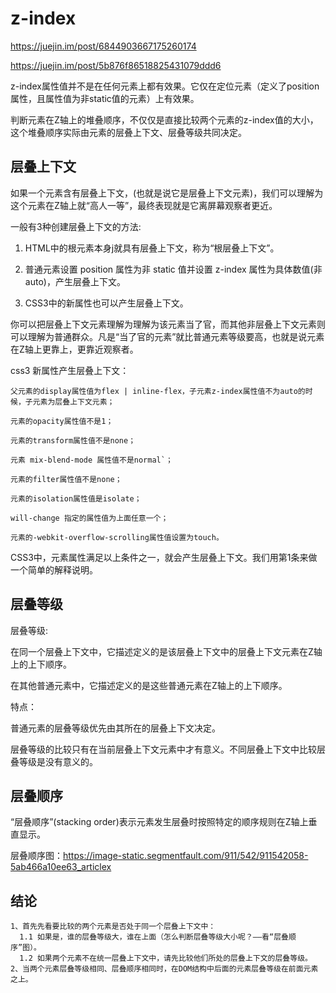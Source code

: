 # z-index

<https://juejin.im/post/6844903667175260174>

<https://juejin.im/post/5b876f86518825431079ddd6>

z-index属性值并不是在任何元素上都有效果。它仅在定位元素（定义了position属性，且属性值为非static值的元素）上有效果。

判断元素在Z轴上的堆叠顺序，不仅仅是直接比较两个元素的z-index值的大小，这个堆叠顺序实际由元素的层叠上下文、层叠等级共同决定。

## 层叠上下文

如果一个元素含有层叠上下文，(也就是说它是层叠上下文元素)，我们可以理解为这个元素在Z轴上就“高人一等”，最终表现就是它离屏幕观察者更近。

一般有3种创建层叠上下文的方法:

1. HTML中的根元素本身j就具有层叠上下文，称为“根层叠上下文”。

2. 普通元素设置 position 属性为非 static 值并设置 z-index 属性为具体数值(非auto)，产生层叠上下文。

3. CSS3中的新属性也可以产生层叠上下文。

你可以把层叠上下文元素理解为理解为该元素当了官，而其他非层叠上下文元素则可以理解为普通群众。凡是“当了官的元素”就比普通元素等级要高，也就是说元素在Z轴上更靠上，更靠近观察者。

css3 新属性产生层叠上下文：

```
父元素的display属性值为flex | inline-flex，子元素z-index属性值不为auto的时候，子元素为层叠上下文元素；

元素的opacity属性值不是1；

元素的transform属性值不是none；

元素 mix-blend-mode 属性值不是normal`；

元素的filter属性值不是none；

元素的isolation属性值是isolate；

will-change 指定的属性值为上面任意一个；

元素的-webkit-overflow-scrolling属性值设置为touch。
```

CSS3中，元素属性满足以上条件之一，就会产生层叠上下文。我们用第1条来做一个简单的解释说明。

## 层叠等级

层叠等级:

在同一个层叠上下文中，它描述定义的是该层叠上下文中的层叠上下文元素在Z轴上的上下顺序。

在其他普通元素中，它描述定义的是这些普通元素在Z轴上的上下顺序。

特点：

普通元素的层叠等级优先由其所在的层叠上下文决定。

层叠等级的比较只有在当前层叠上下文元素中才有意义。不同层叠上下文中比较层叠等级是没有意义的。

## 层叠顺序

“层叠顺序”(stacking order)表示元素发生层叠时按照特定的顺序规则在Z轴上垂直显示。

层叠顺序图：<https://image-static.segmentfault.com/911/542/911542058-5ab466a10ee63_articlex>

## 结论

```
1、首先先看要比较的两个元素是否处于同一个层叠上下文中：
  1.1 如果是，谁的层叠等级大，谁在上面（怎么判断层叠等级大小呢？——看“层叠顺序”图）。
  1.2 如果两个元素不在统一层叠上下文中，请先比较他们所处的层叠上下文的层叠等级。
2、当两个元素层叠等级相同、层叠顺序相同时，在DOM结构中后面的元素层叠等级在前面元素之上。
```
